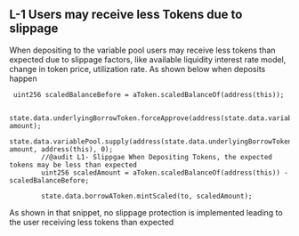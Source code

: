 ## L-1 Users may receive less Tokens due to slippage 

When depositing to the variable pool users may receive less tokens than expected due to slippage factors, like available liquidity interest rate model, change in token price, utilization rate. As shown below when deposits happen 

```solidity
 uint256 scaledBalanceBefore = aToken.scaledBalanceOf(address(this));

        state.data.underlyingBorrowToken.forceApprove(address(state.data.variablePool), amount);
        state.data.variablePool.supply(address(state.data.underlyingBorrowToken), amount, address(this), 0);
        //@audit L1- Slippgae When Depositing Tokens, the expected tokens may be less than expected
        uint256 scaledAmount = aToken.scaledBalanceOf(address(this)) - scaledBalanceBefore;

        state.data.borrowAToken.mintScaled(to, scaledAmount);
```
As shown in that snippet, no slippage protection is implemented leading to the user receiving less tokens than expected
